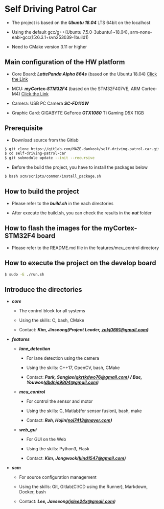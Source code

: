 # Self Driving Patrol Car

* The project is based on the ***Ubuntu 18.04*** LTS 64bit on the localhost

* Using the default gcc/g++(Ubuntu 7.5.0-3ubuntu1~18.04), arm-none-eabi-gcc(15:6.3.1+svn253039-1build1)

* Need to CMake version 3.11 or higher


## Main configuration of the HW platform

* Core Board: ***LattePanda Alpha 864s*** (based on the Ubuntu 18.04) [Click the Link](https://www.lattepanda.com/products/lattepanda-alpha-864s.html)

* MCU: ***myCortex-STM32F4*** (based on the STM32F407VE, ARM Cortex-M4) [Click the Link](http://withrobot.com/embeddedboard/mycortex-stm32f4/)

* Camera: USB PC Camera ***SC-FD110W***

* Graphic Card: GIGABYTE GeForce ***GTX1080*** Ti Gaming D5X 11GB


## Prerequisite

* Download source from the Gitlab

```bash
$ git clone https://gitlab.com/MAZE-dankook/self-driving-patrol-car.git
$ cd self-driving-patrol-car
$ git submodule update --init --recursive
```

* Before the build the project, you have to install the packages below

```bash
$ bash scm/scripts/common/install_package.sh
```


## How to build the project

* Please refer to the ***build.sh*** in the each directories

* After execute the build.sh, you can check the results in the ***out*** folder


## How to flash the images for the myCortex-STM32F4 board

* Please refer to the README.md file in the features/mcu_control directory


## How to execute the project on the develop board

```bash
$ sudo -E ./run.sh
```


## Introduce the directories

* ***core***

  * The control block for all systems

  * Using the skills: C, bash, CMake

  * Contact: ***Kim, Jinseong(Project Leader, zokj0691@gmail.com)***


* ***features***

  * ***lane_detection***

    * For lane detection using the camera

    * Using the skills: C++17, OpenCV, bash, CMake

    * Contact: ***Park, Sangjae(qkrtkdwo76@gmail.com) / Bae, Youwon(dbdnjs9804@gmail.com)***

  * ***mcu_control***

    * For control the sensor and motor

    * Using the skills: C, Matlab(for sensor fusion), bash, make

    * Contact: ***Roh, Hojin(noj7413@naver.com)***

  * ***web_gui***

    * For GUI on the Web

    * Using the skills: Python3, Flask

    * Contact: ***Kim, Jongwook(kind1547@gmail.com)***


* ***scm***

  * For source configuration management

  * Using the skills: Git, Gitlab(CI/CD using the Runner), Markdown, Docker, bash

  * Contact: ***Lee, Jaeseong(jslee24x@gmail.com)***
